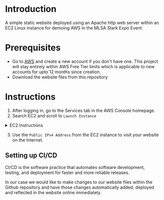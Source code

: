 # Introduction
A simple static website deployed using an Apache http web server within an EC2 Linux instance for demoing AWS in the MLSA Stark Expo Event. 

# Prerequisites

- Go to [AWS](https://aws.amazon.com/) and create a new account if you don't have one. This project will stay entirely within AWS Free Tier limits which is applicable to new accounts for upto 12 months since creation.
- Download the website files from this repository

# Instructions

1. After logging in, go to the Services tab in the AWS Console homepage.
2. Search EC2 and scroll to `Launch Instance`
<details>
  <summary>EC2 Instructions</summary>

  ### Creating a Linux EC2 instance
  
  1. Choose a name for your EC2 server.
  2. Under `Application and OS Images (AMI)` choose Ubuntu. This sets what OS your Linux server will be running.
  3. Under `Instance Type` choose `t2.micro`. This specifies what the technical specficiations of your server will be such as no. of CPUs, memory etc.
  4. Under `Key Pair (login)` select Create a new key pair. This gives you a key which will later be used to access your server manually and run commands and functions on it.
     * Provide a key name for example *awslinux* and leave the rest of the settings to default. Click Create key.
  5. Under `Network Settings` choose `Create security group` under Firewall. Enable allow HTTPS and HTTP traffic from the internet. This handles the security of the connections to and from the server. We have a public website so we want to allow any user(traffic) to access our site over the Internet.
  6. Under Summary, choose `Launch Instance`.
  7. Click on Instances on the left pane. The EC2 instance you just created will show up. It will take a while for it to get ready and show `Running` under the Instance State column which indicates your server is ready.
  8. Click on the Instance ID. This will open up a pane showing all the details of your server. Set aside the `Public IPv4 Address` which will later be used to access our website on the server.
  9. Click on the `Connect` button at the top of this pane. Under the Connect to Instance page, select `EC2 Instance Connect` and click `Connect`.

  ### Setting up the Website
  
  1. Once the browser based EC2 CLI opens up run the following set of commands in order.
     
     ```bash
      sudo su -
      apt-get update -y
      apt-get install -y httpd
      systemctl status httpd
      mkdir aws_site
      cd aws_site
      wget https://github.com/SourasishBasu/staticsite_starkexpo.git
      ls -lrt
      unzip main.zip
      ls -lrt
      cd staticsite_starkexpo-main
      mv * /var/www/html/
      cd /var/www/html
      ls -lrt
      systemctl status httpd
      systemctl enable httpd
      systemctl start httpd
      systemctl status httpd
     ```

     This installs an Apache HTTP server onto the Linux machine to have it behave as a web server and host the website files we transfer inside it from this git repository. The website files have been taken from [Free CSS](https://www.free-css.com/free-css-templates/page203/image-less).
</details>

3. Use the `Public IPv4 Address` from the EC2 instance to visit your website on the Internet.

## Setting up CI/CD

CI/CD is the software practice that automates software development, testing, and deployment for faster and more reliable releases.

In our case we would like to make changes to our website files within the Github repository and have those changes automatically added, deployed and reflected in the website online immediately.

